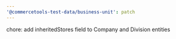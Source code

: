 ```yaml
---
'@commercetools-test-data/business-unit': patch
---
```


chore: add inheritedStores field to Company and Division entities
